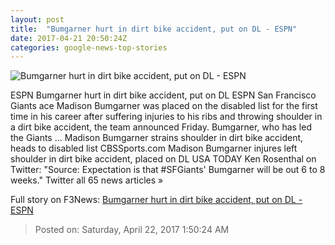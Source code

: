 ```yaml
---
layout: post
title:  "Bumgarner hurt in dirt bike accident, put on DL - ESPN"
date: 2017-04-21 20:50:24Z
categories: google-news-top-stories
---
```


![Bumgarner hurt in dirt bike accident, put on DL - ESPN](http://a3.espncdn.com/combiner/i?img=%2Fphoto%2F2017%2F0402%2Fr195979_1296x729_16%2D9.jpg)

ESPN Bumgarner hurt in dirt bike accident, put on DL ESPN San Francisco Giants ace Madison Bumgarner was placed on the disabled list for the first time in his career after suffering injuries to his ribs and throwing shoulder in a dirt bike accident, the team announced Friday. Bumgarner, who has led the Giants ... Madison Bumgarner strains shoulder in dirt bike accident, heads to disabled list CBSSports.com Madison Bumgarner injures left shoulder in dirt bike accident, placed on DL USA TODAY Ken Rosenthal on Twitter: "Source: Expectation is that #SFGiants' Bumgarner will be out 6 to 8 weeks." Twitter all 65 news articles »


Full story on F3News: [Bumgarner hurt in dirt bike accident, put on DL - ESPN](http://www.f3nws.com/n/gV3dkB)

> Posted on: Saturday, April 22, 2017 1:50:24 AM

